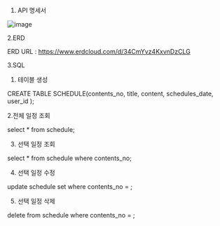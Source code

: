 1. API 명세서


![image](https://github.com/user-attachments/assets/6eede3fd-2b19-4283-a4e5-ffe019dd1586)



2.ERD 





ERD URL : https://www.erdcloud.com/d/34CmYvz4KxvnDzCLG


3.SQL


1. 테이블 생성

 CREATE TABLE SCHEDULE(contents_no,
                               title,
                               content,
                               schedules_date,
                               user_id
                               );

                               
   2.전체 일정 조회

   
   select * from schedule;

   
   3. 선택 일정 조회

   select * from schedule where contents_no;

   
   4. 선택 일정 수정

   
   update schedule set             where contents_no =   ;

   
   5. 선택 일정 삭제

    
  delete from schedule where contents_no =  ;
